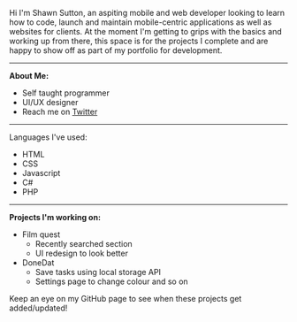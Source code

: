 Hi I'm Shawn Sutton, an aspiting mobile and web developer looking to learn how to code, launch and maintain mobile-centric applications as well as websites for clients. At the moment I'm getting to grips with the basics and working up from there, this space is for the projects I complete and are happy to show off as part of my portfolio for development.

_________

**About Me:**
  - Self taught programmer
  - UI/UX designer
  - Reach me on [Twitter](twitter.co.uk/shawwzee)

_________

Languages I've used:
- HTML
- CSS
- Javascript
- C#
- PHP

_________

**Projects I'm working on:**
* Film quest
  - Recently searched section
  - UI redesign to look better
* DoneDat
  - Save tasks using local storage API
  - Settings page to change colour and so on

Keep an eye on my GitHub page to see when these projects get added/updated!

<!---
Shawwzee/Shawwzee is a ✨ special ✨ repository because its `README.md` (this file) appears on your GitHub profile.
You can click the Preview link to take a look at your changes.
--->
